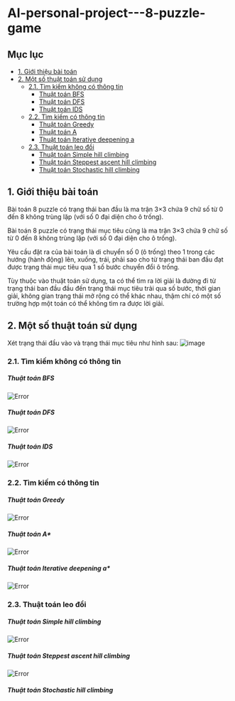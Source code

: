 # AI-personal-project---8-puzzle-game

## Mục lục

- [1. Giới thiệu bài toán](#1-giới-thiệu-bài-toán)
- [2. Một số thuật toán sử dụng](#2-một-số-thuật-toán-sử-dụng)
  - [2.1. Tìm kiếm không có thông tin](#21-tìm-kiếm-không-có-thông-tin)
    - [Thuật toán BFS](#thuật-toán-bfs)
    - [Thuật toán DFS](#thuật-toán-dfs)
    - [Thuật toán IDS](#thuật-toán-ids)
  - [2.2. Tìm kiếm có thông tin](#22-tìm-kiếm-có-thông-tin)
    - [Thuật toán Greedy](#thuật-toán-greedy)
    - [Thuật toán A](#thuật-toán-a)
    - [Thuật toán Iterative deepening a](#thuật-toán-iterative-deepening-a)
  - [2.3. Thuật toán leo đồi](#23-thuật-toán-leo-đồi)
    - [Thuật toán Simple hill climbing](#thuật-toán-simple-hill-climbing)
    - [Thuật toán Steppest ascent hill climbing](#thuật-toán-steppest-ascent-hill-climbing)
    - [Thuật toán Stochastic hill climbing](#thuật-toán-stochastic-hill-climbing)

## 1. Giới thiệu bài toán
Bài toán 8 puzzle có trạng thái ban đầu là ma trận 3×3 chứa 9 chữ số từ 0 đến 8 không trùng lặp (với số 0 đại diện cho ô trống).

Bài toán 8 puzzle có trạng thái mục tiêu cũng là ma trận 3×3 chứa 9 chữ số từ 0 đến 8 không trùng lặp (với số 0 đại diện cho ô trống).

Yêu cầu đặt ra của bài toán là di chuyển số 0 (ô trống) theo 1 trong các hướng (hành động) lên, xuống, trái, phải sao cho từ trạng thái ban đầu đạt được trạng thái mục tiêu qua 1 số bước chuyển đổi ô trống.

Tùy thuộc vào thuật toán sử dụng, ta có thể tìm ra lời giải là đường đi từ trạng thái ban đầu đầu đến trạng thái mục tiêu trải qua số bước, thời gian giải, không gian trạng thái mở rộng có thể khác nhau, thậm chí có một số trường hợp một toán có thể không tìm ra được lời giải.

## 2. Một số thuật toán sử dụng
Xét trạng thái đầu vào và trạng thái mục tiêu như hình sau:
![image](assets/start_and_end_state.png)

### 2.1. Tìm kiếm không có thông tin
##### Thuật toán BFS
![Error](gif/BFS.gif)

##### Thuật toán DFS
![Error](gif/DFS.gif)

##### Thuật toán IDS
![Error](gif/IDS.gif)

### 2.2. Tìm kiếm có thông tin
##### Thuật toán Greedy
![Error](gif/Greedy.gif)

##### Thuật toán A*
![Error](gif/Astart.gif)

##### Thuật toán Iterative deepening a*
![Error](gif/IDAstart.gif)

### 2.3. Thuật toán leo đồi
##### Thuật toán Simple hill climbing
![Error](gif/SHC.gif)

##### Thuật toán Steppest ascent hill climbing
![Error](gif/SAHC.gif)

##### Thuật toán Stochastic hill climbing
